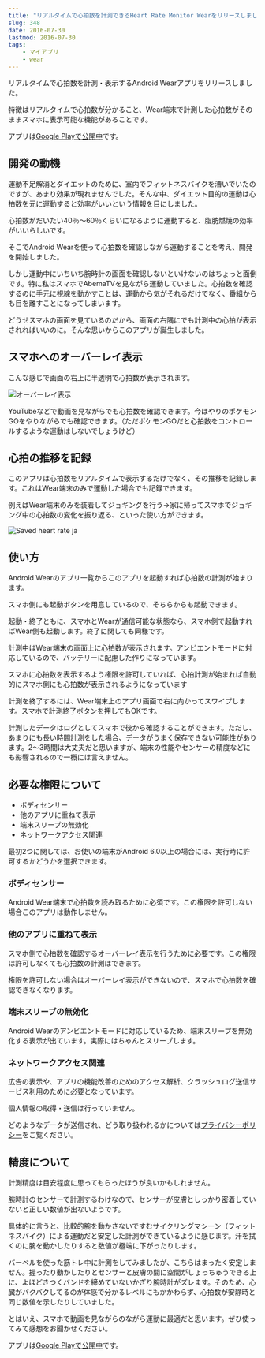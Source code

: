 ```yaml
---
title: "リアルタイムで心拍数を計測できるHeart Rate Monitor Wearをリリースしました"
slug: 348
date: 2016-07-30
lastmod: 2016-07-30
tags:
    - マイアプリ
    - wear
---
```


リアルタイムで心拍数を計測・表示するAndroid Wearアプリをリリースしました。

特徴はリアルタイムで心拍数が分かること、Wear端末で計測した心拍数がそのままスマホに表示可能な機能があることです。

アプリは<a href="https://play.google.com/store/apps/details?id=jp.gcreate.product.heartratemonitor">Google Playで公開中</a>です。


## 開発の動機


運動不足解消とダイエットのために、室内でフィットネスバイクを漕いでいたのですが、あまり効果が現れませんでした。そんな中、ダイエット目的の運動は心拍数を元に運動すると効率がいいという情報を目にしました。

心拍数がだいたい40％〜60％くらいになるように運動すると、脂肪燃焼の効率がいいらしいです。

そこでAndroid Wearを使って心拍数を確認しながら運動することを考え、開発を開始しました。

しかし運動中にいちいち腕時計の画面を確認しないといけないのはちょっと面倒です。特に私はスマホでAbemaTVを見ながら運動していました。心拍数を確認するのに手元に視線を動かすことは、運動から気がそれるだけでなく、番組からも目を離すことになってしまいます。

どうせスマホの画面を見ているのだから、画面の右隅にでも計測中の心拍が表示されればいいのに。そんな思いからこのアプリが誕生しました。


## スマホへのオーバーレイ表示


こんな感じで画面の右上に半透明で心拍数が表示されます。

![オーバーレイ表示](overlay_ja.jpg)

YouTubeなどで動画を見ながらでも心拍数を確認できます。今はやりのポケモンGOをやりながらでも確認できます。（ただポケモンGOだと心拍数をコントロールするような運動はしないでしょうけど）


## 心拍の推移を記録


このアプリは心拍数をリアルタイムで表示するだけでなく、その推移を記録します。これはWear端末のみで運動した場合でも記録できます。

例えばWear端末のみを装着してジョギングを行う→家に帰ってスマホでジョギング中の心拍数の変化を振り返る、といった使い方ができます。

![Saved heart rate ja](saved_heart_rate_ja.jpg)


## 使い方


Android Wearのアプリ一覧からこのアプリを起動すれば心拍数の計測が始まります。

スマホ側にも起動ボタンを用意しているので、そちらからも起動できます。

起動・終了ともに、スマホとWearが通信可能な状態なら、スマホ側で起動すればWear側も起動します。終了に関しても同様です。

計測中はWear端末の画面上に心拍数が表示されます。アンビエントモードに対応しているので、バッテリーに配慮した作りになっています。

スマホに心拍数を表示するよう権限を許可していれば、心拍計測が始まれば自動的にスマホ側にも心拍数が表示されるようになっています

計測を終了するには、Wear端末上のアプリ画面で右に向かってスワイプします。スマホで計測終了ボタンを押してもOKです。

計測したデータはログとしてスマホで後から確認することができます。ただし、あまりにも長い時間計測をした場合、データがうまく保存できない可能性があります。2〜3時間は大丈夫だと思いますが、端末の性能やセンサーの精度などにも影響されるので一概には言えません。


## 必要な権限について


<ul>
<li>ボディセンサー</li>
<li>他のアプリに重ねて表示</li>
<li>端末スリープの無効化</li>
<li>ネットワークアクセス関連</li>
</ul>

最初2つに関しては、お使いの端末がAndroid 6.0以上の場合には、実行時に許可するかどうかを選択できます。


### ボディセンサー


Android Wear端末で心拍数を読み取るために必須です。この権限を許可しない場合このアプリは動作しません。


### 他のアプリに重ねて表示


スマホ側で心拍数を確認するオーバーレイ表示を行うために必要です。この権限は許可しなくても心拍数の計測はできます。

権限を許可しない場合はオーバーレイ表示ができないので、スマホで心拍数を確認できなくなります。


### 端末スリープの無効化


Android Wearのアンビエントモードに対応しているため、端末スリープを無効化する表示が出ています。実際にはちゃんとスリープします。


### ネットワークアクセス関連


広告の表示や、アプリの機能改善のためのアクセス解析、クラッシュログ送信サービス利用のために必要となっています。

個人情報の取得・送信は行っていません。

どのようなデータが送信され、どう取り扱われるかについては<a href="https://gcreate.jp/privacy_policy/heartratemonitor.html">プライバシーポリシー</a>をご覧ください。


## 精度について


計測精度は目安程度に思ってもらったほうが良いかもしれません。

腕時計のセンサーで計測するわけなので、センサーが皮膚としっかり密着していないと正しい数値が出ないようです。

具体的に言うと、比較的腕を動かさないですむサイクリングマシーン（フィットネスバイク）による運動だと安定した計測ができているように感じます。汗を拭くのに腕を動かしたりすると数値が極端に下がったりします。

バーベルを使った筋トレ中に計測をしてみましたが、こちらはまったく安定しません。握ったり動かしたりとセンサーと皮膚の間に空間がしょっちゅうできる上に、よほどきつくバンドを締めていないかぎり腕時計がズレます。そのため、心臓がバクバクしてるのが体感で分かるレベルにもかかわらず、心拍数が安静時と同じ数値を示したりしていました。

とはいえ、スマホで動画を見ながらのながら運動に最適だと思います。ぜひ使ってみて感想をお聞かせください。

アプリは<a href="https://play.google.com/store/apps/details?id=jp.gcreate.product.heartratemonitor">Google Playで公開中</a>です。


  